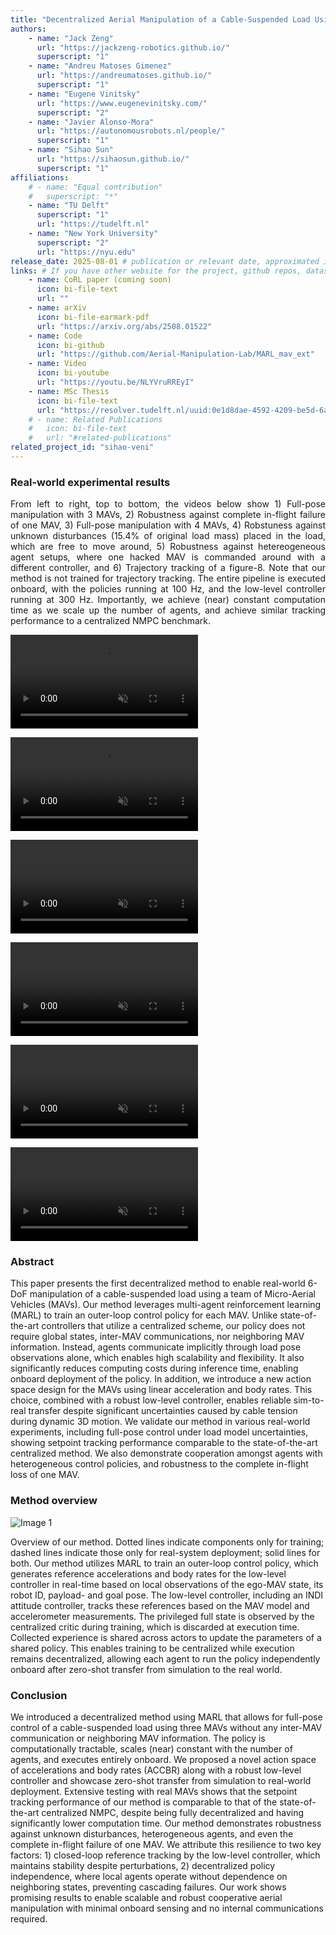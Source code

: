 ```yaml
---
title: "Decentralized Aerial Manipulation of a Cable-Suspended Load Using Multi-Agent Reinforcement Learning"
authors:
    - name: "Jack Zeng"
      url: "https://jackzeng-robotics.github.io/"
      superscript: "1"
    - name: "Andreu Matoses Gimenez"
      url: "https://andreumatoses.github.io/"
      superscript: "1"
    - name: "Eugene Vinitsky"
      url: "https://www.eugenevinitsky.com/"
      superscript: "2"
    - name: "Javier Alonso-Mora"
      url: "https://autonomousrobots.nl/people/"
      superscript: "1"
    - name: "Sihao Sun"
      url: "https://sihaosun.github.io/"
      superscript: "1"
affiliations:
    # - name: "Equal contribution"
    #   superscript: "*"
    - name: "TU Delft"
      superscript: "1"
      url: "https://tudelft.nl"
    - name: "New York University"
      superscript: "2"
      url: "https://nyu.edu"
release_date: 2025-08-01 # publication or relevant date, approximated if not sure. Just for display purposes and ordering.
links: # If you have other website for the project, github repos, datasets, etc. put it here. You can also add an icon from https://icons.getbootstrap.com/
    - name: CoRL paper (coming soon)
      icon: bi-file-text
      url: ""
    - name: arXiv
      icon: bi-file-earmark-pdf
      url: "https://arxiv.org/abs/2508.01522"
    - name: Code
      icon: bi-github
      url: "https://github.com/Aerial-Manipulation-Lab/MARL_mav_ext" 
    - name: Video
      icon: bi-youtube
      url: "https://youtu.be/NLYVruRREyI"
    - name: MSc Thesis
      icon: bi-file-text
      url: "https://resolver.tudelft.nl/uuid:0e1d8dae-4592-4209-be5d-6aac10057491"
    # - name: Related Publications
    #   icon: bi-file-text
    #   url: "#related-publications"
related_project_id: "sihao-veni"
---
```


<h3>Real-world experimental results</h3>
<p align="justify">
From left to right, top to bottom, the videos below show 1) Full-pose manipulation with 3 MAVs, 2) Robustness against complete in-flight failure of one MAV, 3) Full-pose manipulation with 4 MAVs, 4) Robstuness against unknown disturbances (15.4% of original load mass) placed in the load, which are free to move around, 5) Robustness against hetereogeneous agent setups, where one hacked MAV is commanded around with a different controller, and 6) Trajectory tracking of a figure-8. <span class="amr-color">Note that</span> our method is <span class="amr-color">not</span> trained for trajectory tracking. The entire pipeline is executed <span class="amr-color">onboard</span>, with the policies running at 100 Hz, and the low-level controller running at 300 Hz. Importantly, we achieve (near) <span class="amr-color">constant computation time</span> as we scale up the number of agents, and achieve similar tracking performance to a centralized NMPC benchmark.

</p>
<div class="row row-cols-1 row-cols-sm-2 row-cols-md-2 g-2">
  <div class="col">
    <div class="teaser-video d-flex justify-content-center">
      <div class="ratio ratio-16x9">
        <video id="teaser1" autoplay="" muted="" controls="" loop="" playsinline="">
          <source src="{% include fix_link.html link='/assets/images/papers/aerial-manipulation-marl/full_pose_3.mp4' %}" type="video/mp4">
        </video>
      </div>
    </div>
    <p align="center"> 
    </p>
  </div>
  <div class="col">
    <div class="teaser-video d-flex justify-content-center">
      <div class="ratio ratio-16x9">
        <video id="teaser2" autoplay="" muted="" controls="" loop="" playsinline="">
          <source src="{% include fix_link.html link='/assets/images/papers/aerial-manipulation-marl/failure_agent.mp4' %}" type="video/mp4">
        </video>
      </div>
    </div>
    <p align="center">
    </p>
  </div>
  <div class="col">
    <div class="teaser-video d-flex justify-content-center">
      <div class="ratio ratio-16x9">
        <video id="teaser3" autoplay="" muted="" controls="" loop="" playsinline="">
          <source src="{% include fix_link.html link='/assets/images/papers/aerial-manipulation-marl/full_pose_4.mp4' %}" type="video/mp4">
        </video>
      </div>
    </div>
    <p align="center">
    </p>
  </div>
  <div class="col">
    <div class="teaser-video d-flex justify-content-center">
      <div class="ratio ratio-16x9">
        <video id="teaser4" autoplay="" muted="" controls="" loop="" playsinline="">
          <source src="{% include fix_link.html link='/assets/images/papers/aerial-manipulation-marl/unknown_disturbances.mp4' %}" type="video/mp4">
        </video>
      </div>
    </div>
    <p align="center">
    </p>
  </div>
  <div class="col">
    <div class="teaser-video d-flex justify-content-center">
      <div class="ratio ratio-16x9">
        <video id="teaser5" autoplay="" muted="" controls="" loop="" playsinline="">
          <source src="{% include fix_link.html link='/assets/images/papers/aerial-manipulation-marl/heterogeneous_agent.mp4' %}" type="video/mp4">
        </video>
      </div>
    </div>
    <p align="center">
    </p>
  </div>
  <div class="col">
    <div class="teaser-video d-flex justify-content-center">
      <div class="ratio ratio-16x9">
        <video id="teaser6" autoplay="" muted="" controls="" loop="" playsinline="">
          <source src="{% include fix_link.html link='/assets/images/papers/aerial-manipulation-marl/trajectory_top.mp4' %}" type="video/mp4">
        </video>
      </div>
    </div>
    <p align="center">
    </p>
  </div>
</div>

<h3> Abstract </h3>
This paper presents the first decentralized method to enable real-world 6-DoF manipulation of a cable-suspended load using a team of Micro-Aerial Vehicles (MAVs). Our method leverages multi-agent reinforcement learning (MARL) to train an outer-loop control policy for each MAV. Unlike state-of-the-art controllers that utilize a centralized scheme, our policy does not require global states, inter-MAV communications, nor neighboring MAV information. Instead, agents communicate implicitly through load pose observations alone, which enables high scalability and flexibility. It also significantly reduces computing costs during inference time, enabling onboard deployment of the policy. In addition, we introduce a new action space design for the MAVs using linear acceleration and body rates. This choice, combined with a robust low-level controller, enables reliable sim-to-real transfer despite significant uncertainties caused by cable tension during dynamic 3D motion. We validate our method in various real-world experiments, including full-pose control under load model uncertainties, showing setpoint tracking performance comparable to the state-of-the-art centralized method. We also demonstrate cooperation amongst agents with heterogeneous control policies, and robustness to the complete in-flight loss of one MAV.

<h3> Method overview </h3>

<div class="image-grid text-center mb-1">
    <div class="row row-cols-1 row-cols-sm-2g-1">
      <div class="col">
        <img class="img-fluid object-fit-contain" src="{% include fix_link.html link='/assets/images/papers/aerial-manipulation-marl/method.png' %}" alt="Image 1" style="max-width: 100%; height: auto;">
      </div>
    </div>
  </div>
  <p class="text">
      Overview of our method. Dotted lines indicate components only for training; dashed lines indicate those only for real-system deployment; solid lines for both. Our method utilizes MARL to train an outer-loop control policy, which generates reference accelerations and body rates for the low-level controller in real-time based on local observations of the ego-MAV state, its robot ID, payload- and goal pose. The low-level controller, including an INDI attitude controller, tracks these references based on the MAV model and accelerometer measurements. The privileged full state is observed by the centralized critic during training, which is discarded at execution time. Collected experience is shared across actors to update the parameters of a shared policy. This enables training to be centralized while execution remains decentralized, allowing each agent to run the policy independently onboard after zero-shot transfer from simulation to the real world.
  </p>

<h3> Conclusion </h3>
We introduced a decentralized method using MARL that allows for full-pose control of a cable-suspended load using three MAVs without any inter-MAV communication or neighboring MAV information. The policy is computationally tractable, scales (near) constant with the number of agents, and executes entirely onboard. We proposed a novel action space of accelerations and body rates (ACCBR) along with a robust low-level controller and showcase zero-shot transfer from simulation to real-world deployment. Extensive testing with real MAVs shows that the setpoint tracking performance of our method is comparable to that of the state-of-the-art centralized NMPC, despite being fully decentralized and having significantly lower computation time. Our method demonstrates robustness against unknown disturbances, heterogeneous agents, and even the complete in-flight failure of one MAV. We attribute this resilience to two key factors: <span class="amr-color">1)</span> closed-loop reference tracking by the low-level controller, which maintains stability despite perturbations, <span class="amr-color">2)</span> decentralized policy independence, where local agents operate <span class="amr-color">without dependence on neighboring states</span>, preventing cascading failures. Our work shows promising results to enable scalable and robust cooperative aerial manipulation with minimal onboard sensing and no internal communications required.

